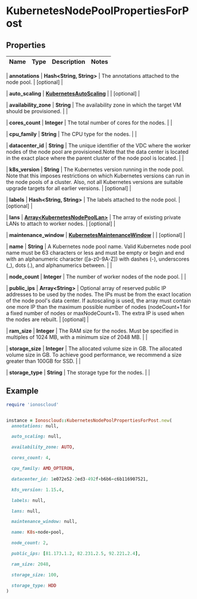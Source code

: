 # KubernetesNodePoolPropertiesForPost

## Properties

| Name | Type | Description | Notes |
| ---- | ---- | ----------- | ----- |

| **annotations** | **Hash&lt;String, String&gt;** | The annotations attached to the node pool. | [optional] |

| **auto_scaling** | [**KubernetesAutoScaling**](KubernetesAutoScaling.md) |  | [optional] |

| **availability_zone** | **String** | The availability zone in which the target VM should be provisioned. |  |

| **cores_count** | **Integer** | The total number of cores for the nodes. |  |

| **cpu_family** | **String** | The CPU type for the nodes. |  |

| **datacenter_id** | **String** | The unique identifier of the VDC where the worker nodes of the node pool are provisioned.Note that the data center is located in the exact place where the parent cluster of the node pool is located. |  |

| **k8s_version** | **String** | The Kubernetes version running in the node pool. Note that this imposes restrictions on which Kubernetes versions can run in the node pools of a cluster. Also, not all Kubernetes versions are suitable upgrade targets for all earlier versions. | [optional] |

| **labels** | **Hash&lt;String, String&gt;** | The labels attached to the node pool. | [optional] |

| **lans** | [**Array&lt;KubernetesNodePoolLan&gt;**](KubernetesNodePoolLan.md) | The array of existing private LANs to attach to worker nodes. | [optional] |

| **maintenance_window** | [**KubernetesMaintenanceWindow**](KubernetesMaintenanceWindow.md) |  | [optional] |

| **name** | **String** | A Kubernetes node pool name. Valid Kubernetes node pool name must be 63 characters or less and must be empty or begin and end with an alphanumeric character ([a-z0-9A-Z]) with dashes (-), underscores (_), dots (.), and alphanumerics between. |  |

| **node_count** | **Integer** | The number of worker nodes of the node pool. |  |

| **public_ips** | **Array&lt;String&gt;** | Optional array of reserved public IP addresses to be used by the nodes. The IPs must be from the exact location of the node pool&#39;s data center. If autoscaling is used, the array must contain one more IP than the maximum possible number of nodes (nodeCount+1 for a fixed number of nodes or maxNodeCount+1). The extra IP is used when the nodes are rebuilt. | [optional] |

| **ram_size** | **Integer** | The RAM size for the nodes. Must be specified in multiples of 1024 MB, with a minimum size of 2048 MB. |  |

| **storage_size** | **Integer** | The allocated volume size in GB. The allocated volume size in GB. To achieve good performance, we recommend a size greater than 100GB for SSD. |  |

| **storage_type** | **String** | The storage type for the nodes. |  |

## Example

```ruby
require 'ionoscloud'


instance = Ionoscloud::KubernetesNodePoolPropertiesForPost.new(
  annotations: null,

  auto_scaling: null,

  availability_zone: AUTO,

  cores_count: 4,

  cpu_family: AMD_OPTERON,

  datacenter_id: 1e072e52-2ed3-492f-b6b6-c6b116907521,

  k8s_version: 1.15.4,

  labels: null,

  lans: null,

  maintenance_window: null,

  name: K8s-node-pool,

  node_count: 2,

  public_ips: [81.173.1.2, 82.231.2.5, 92.221.2.4],

  ram_size: 2048,

  storage_size: 100,

  storage_type: HDD
)
```

